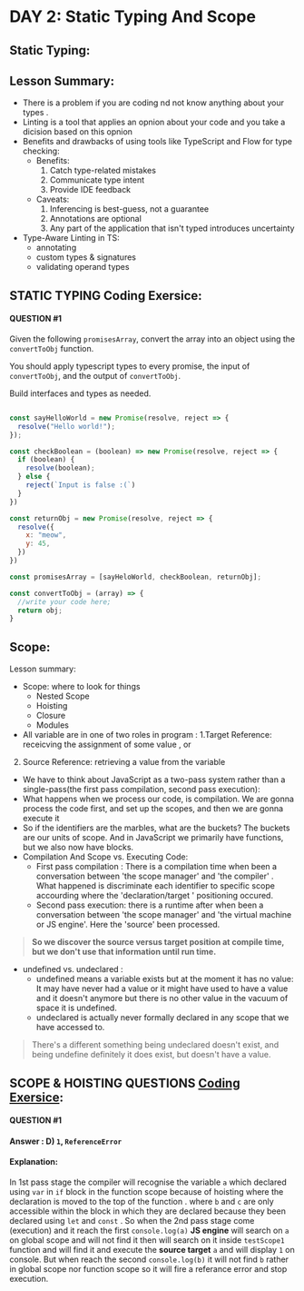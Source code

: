 # DAY 2: Static Typing And Scope
## Static Typing:
## Lesson Summary:
* There is a problem if you are coding nd not know anything about your types .
* Linting is a tool that applies an opnion about your code and you take a dicision based on this opnion
* Benefits and drawbacks of using tools like TypeScript and Flow for type checking:
  * Benefits:
    1. Catch type-related mistakes
    2. Communicate type intent
    3. Provide IDE feedback
  * Caveats:
    1. Inferencing is best-guess, not a guarantee
    2. Annotations are optional
    3. Any part of the application that isn't typed introduces uncertainty
* Type-Aware Linting in TS:
  * annotating
  * custom types & signatures
  * validating operand types
## STATIC TYPING Coding Exersice:
#### QUESTION #1
Given the following `promisesArray`, convert the array into an object using the
`convertToObj` function.

You should apply typescript types to every promise, the input of `convertToObj`,
and the output of `convertToObj`. 

Build interfaces and types as needed.

```javascript

const sayHelloWorld = new Promise(resolve, reject => {
  resolve("Hello world!");
});

const checkBoolean = (boolean) => new Promise(resolve, reject => {
  if (boolean) {
    resolve(boolean);
  } else {
    reject(`Input is false :(`)
  }
})

const returnObj = new Promise(resolve, reject => {
  resolve({
    x: "meow",
    y: 45,
  })
})

const promisesArray = [sayHeloWorld, checkBoolean, returnObj];

const convertToObj = (array) => {
  //write your code here;
  return obj;
}

```

## Scope:
Lesson summary:
* Scope: where to look for things
  * Nested Scope
  * Hoisting
  * Closure
  * Modules
* All variable are in one of two roles in program :
 1.Target Reference: receicving the assignment of some value , or
 2. Source Reference: retrieving a value from the variable
*  We have to think about JavaScript as a two-pass system rather than a single-pass(the first pass compilation, second pass execution):
  * What happens when we process our code, is compilation. We are gonna process the code first, and set up the scopes, and then we are gonna execute it
  * So if the identifiers are the marbles, what are the buckets? The buckets are our units of scope. And in JavaScript we primarily have functions, but we also now have blocks.
* Compilation And Scope vs. Executing Code:
   * First pass compilation : There is a compilation time when been a conversation between 'the scope manager' and 'the compiler' . What happened is discriminate each identifier to specific scope accourding where the 'declaration/target ' positioning occured.
   * Second pass execution: there is a runtime after when been a conversation between 'the scope manager' and 'the virtual machine or JS engine'. Here the 'source' been processed.
> **So we discover the source versus target position at compile time, but we don't use that information until run time.**
 * undefined vs. undeclared :
   * undefined means a variable exists but at the moment it has no value: It may have never had a value or it might have used to have a value and it doesn't anymore but there is no other value in the vacuum of space it is undefined.
   *  undeclared is actually never formally declared in any scope that we have accessed to.
>  There's a different something being undeclared doesn't exist, and being undefine definitely it does exist, but doesn't have a value.
## SCOPE & HOISTING QUESTIONS [Coding Exersice](https://github.com/orjwan-alrajaby/gsg-expressjs-backend-training-2023/blob/main/learning-sprint-1/week3-day2-tasks/tasks.md):
#### QUESTION #1
#### Answer : D) `1`, `ReferenceError`
#### Explanation:
In 1st pass stage the compiler will recognise the variable `a` which declared using `var` in `if` block in the function scope because of hoisting where the declaration is moved to the top of the function .
where `b` and `c` are only accessible within the block in which they are declared because they been declared using `let` and `const` .
So when the 2nd pass stage come (execution) and it reach the first `console.log(a)` **JS engine** will search on `a` on global scope and will not find it then will search on it inside `testScope1` function and will find it and execute the **source target** `a` and will display `1` on console. But when reach the second `console.log(b)` it will not find `b` rather in global scope nor function scope so it will fire a referance error and stop execution.

   
